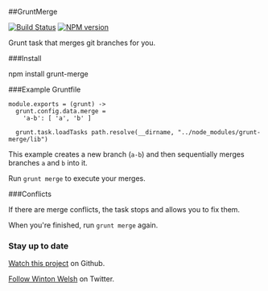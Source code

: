 ##GruntMerge

[![Build Status](https://travis-ci.org/winton/grunt-merge.png)](https://travis-ci.org/winton/grunt-merge) [![NPM version](https://badge.fury.io/js/grunt-merge.png)](http://badge.fury.io/js/grunt-merge)

Grunt task that merges git branches for you.

###Install

npm install grunt-merge

###Example Gruntfile

    module.exports = (grunt) ->
      grunt.config.data.merge =
        'a-b': [ 'a', 'b' ]

      grunt.task.loadTasks path.resolve(__dirname, "../node_modules/grunt-merge/lib")

This example creates a new branch (`a-b`) and then sequentially merges branches `a` and `b` into it.

Run `grunt merge` to execute your merges.

###Conflicts

If there are merge conflicts, the task stops and allows you to fix them.

When you're finished, run `grunt merge` again.

### Stay up to date

[Watch this project](https://github.com/winton/grunt-merge#) on Github.

[Follow Winton Welsh](http://twitter.com/intent/user?screen_name=wintonius) on Twitter.
